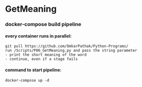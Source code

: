 # GetMeaning

### docker-compose build pipeline

#### every container runs in parallel:
    git pull https://github.com/OmkarPathak/Python-Programs/
    run /Scripts/P06_GetMeaning.py and pass the string parameter
    - print the short meaning of the word
    - continue, even if a stage fails


#### command to start pipeline:
    docker-compose up -d